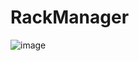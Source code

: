 # RackManager
![image](https://github.com/utigernils/RackManager/assets/81931103/ef3e1ad3-cfb0-4bbc-83c0-5bd416bcddb7)

